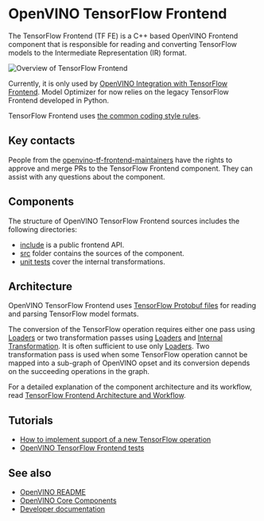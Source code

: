 # OpenVINO TensorFlow Frontend

The TensorFlow Frontend (TF FE) is a C++ based OpenVINO Frontend component that is responsible for reading and converting TensorFlow models to the Intermediate Representation (IR) format.

![Overview of TensorFlow Frontend](./docs/img/tf_fe_overview.png)

Currently, it is only used by [OpenVINO Integration with TensorFlow Frontend](https://github.com/openvinotoolkit/openvino_tensorflow).
Model Optimizer for now relies on the legacy TensorFlow Frontend developed in Python.

TensorFlow Frontend uses [the common coding style rules](../../../docs/dev/coding_style.md).

## Key contacts

People from the [openvino-tf-frontend-maintainers](https://github.com/orgs/openvinotoolkit/teams/openvino-tf-frontend-maintainers) have the rights to approve and merge PRs to the TensorFlow Frontend component.
They can assist with any questions about the component.

## Components

The structure of OpenVINO TensorFlow Frontend sources includes the following directories:

* [include](./include) is a public frontend API.
* [src](./src/) folder contains the sources of the component.
* [unit tests](./tests) cover the internal transformations.

## Architecture

OpenVINO TensorFlow Frontend uses [TensorFlow Protobuf files](./src/proto) for reading and parsing TensorFlow model formats.

The conversion of the TensorFlow operation requires either one pass using [Loaders](./src/op) or two transformation passes
using [Loaders](./src/op) and [Internal Transformation](./src/helper_transforms).
It is often sufficient to use only [Loaders](./src/op). Two transformation pass is used when some TensorFlow operation cannot be mapped into a sub-graph of OpenVINO opset
and its conversion depends on the succeeding operations in the graph.

For a detailed explanation of the component architecture and its workflow, read [TensorFlow Frontend Architecture and Workflow](./docs/architecture.md).

## Tutorials

 * [How to implement support of a new TensorFlow operation](./docs/contribute.md)
 * [OpenVINO TensorFlow Frontend tests](./docs/tests.md)

## See also
 * [OpenVINO README](../../../README.md)
 * [OpenVINO Core Components](../../README.md)
 * [Developer documentation](../../../docs/dev/index.md)
